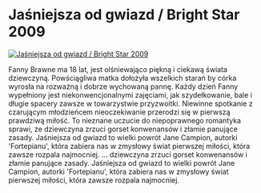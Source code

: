 Jaśniejsza od gwiazd / Bright Star 2009 
=============
[![Jaśniejsza od gwiazd / Bright Star 2009 ](http://vidos.pl/images/player.gif)](http://vidos.pl/jasniejsza-od-gwiazd-bright-star-2009)

 Fanny Brawne ma 18 lat, jest olśniewająco piękną i ciekawą świata dziewczyną. Powściągliwa matka dołożyła wszelkich starań by córka wyrosła na rozważną i dobrze wychowaną pannę. Każdy dzień Fanny wypełniony jest niekonwencjonalnymi zajęciami, jak szydełkowanie, bale i długie spacery zawsze w towarzystwie przyzwoitki. Niewinne spotkanie z czarującym młodzieńcem nieoczekiwanie przerodzi się w pierwszą prawdziwą miłość. To nieznane uczucie do niepoprawnego romantyka sprawi, że dziewczyna zrzuci gorset konwenansów i złamie panujące zasady. Jaśniejsza od gwiazd to wielki powrót Jane Campion, autorki 'Fortepianu', która zabiera nas w zmysłowy świat pierwszej miłości, która zawsze rozpala najmocniej.   ... dziewczyna zrzuci gorset konwenansów i złamie panujące zasady. Jaśniejsza od gwiazd to wielki powrót Jane Campion, autorki 'Fortepianu', która zabiera nas w zmysłowy świat pierwszej miłości, która zawsze rozpala najmocniej.
